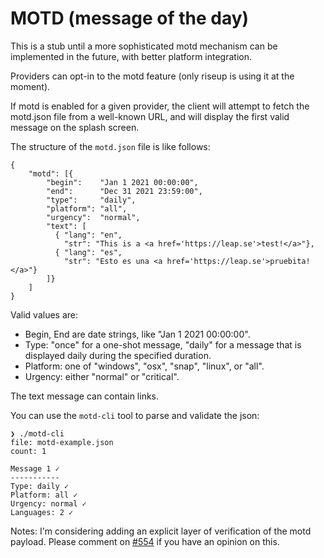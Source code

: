 MOTD (message of the day)
=========================

This is a stub until a more sophisticated motd mechanism can be implemented in
the future, with better platform integration.

Providers can opt-in to the motd feature (only riseup is using it at the moment).

If motd is enabled for a given provider, the client will attempt to fetch
the motd.json file from a well-known URL, and will display the first valid
message on the splash screen.

The structure of the `motd.json` file is like follows:

```
{
    "motd": [{
        "begin":    "Jan 1 2021 00:00:00",
        "end":      "Dec 31 2021 23:59:00",
        "type":     "daily",
        "platform": "all",
        "urgency":  "normal",
        "text": [
          { "lang": "en",
            "str": "This is a <a href='https://leap.se'>test!</a>"},
          { "lang": "es",
            "str": "Esto es una <a href='https://leap.se'>pruebita!</a>"}
        ]}
    ]
}
```

Valid values are: 

* Begin, End are date strings, like "Jan 1 2021 00:00:00".
* Type: "once" for a one-shot message, "daily" for a message that is displayed daily during the specified duration.
* Platform: one of "windows", "osx", "snap", "linux", or "all".
* Urgency: either "normal" or "critical".

The text message can contain links.

You can use the `motd-cli` tool to parse and validate the json:

```
❯ ./motd-cli
file: motd-example.json
count: 1

Message 1 ✓
-----------
Type: daily ✓
Platform: all ✓
Urgency: normal ✓
Languages: 2 ✓
```

Notes: I'm considering adding an explicit layer of verification of the motd
payload. Please comment on
[#554](https://0xacab.org/leap/bitmask-vpn/-/issues/554) if you have an opinion
on this.
